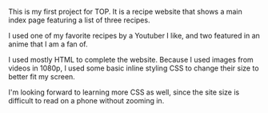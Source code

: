 This is my first project for TOP. It is a recipe website that shows a main index page featuring a list of three recipes.

I used one of my favorite recipes by a Youtuber I like, and two featured in an anime that I am a fan of.

I used mostly HTML to complete the website. Because I used images from videos in 1080p, I used some basic inline styling CSS to change their size to better fit my screen.

I'm looking forward to learning more CSS as well, since the site size is difficult to read on a phone without zooming in.